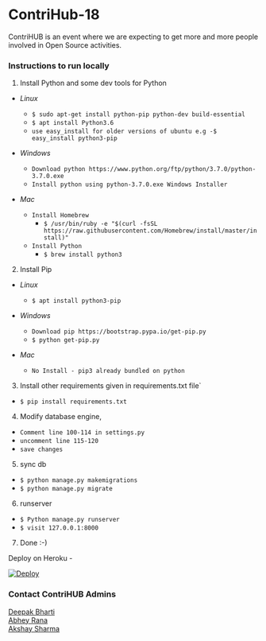 # ContriHub-18
ContriHUB is an event where we are expecting to get more and more people involved in Open Source activities.


### Instructions to run locally

1. Install Python and some dev tools for Python 
  
  - *Linux*
    - `$ sudo apt-get install python-pip python-dev build-essential`
    - `$ apt install Python3.6`
    - `use easy_install for older versions of ubuntu e.g -$ easy_install python3-pip`
  
  - *Windows* 
    - `Download python https://www.python.org/ftp/python/3.7.0/python-3.7.0.exe`
    - `Install python using python-3.7.0.exe Windows Installer`

  - *Mac*
    - `Install Homebrew`
      - ```$ /usr/bin/ruby -e "$(curl -fsSL https://raw.githubusercontent.com/Homebrew/install/master/install)" ```
    - `Install Python`
      - ```$ brew install python3```

2. Install Pip
  - *Linux*
     - `$ apt install python3-pip`
  
  - *Windows* 
    - `Download pip https://bootstrap.pypa.io/get-pip.py`
    - `$ python get-pip.py`

  - *Mac*
    - `No Install - pip3 already bundled on python`
 

3. Install other requirements given in requirements.txt file`
  - `$ pip install requirements.txt`

4. Modify database engine,
  - `Comment line 100-114 in settings.py` 
  - `uncomment line 115-120`
  - `save changes`

5. sync db
  - `$ python manage.py makemigrations`
  - `$ python manage.py migrate`

6. runserver
  - `$ Python manage.py runserver`
  - `$ visit 127.0.0.1:8000`

7. Done :-)


Deploy on Heroku - 

[![Deploy](https://www.herokucdn.com/deploy/button.png)](https://heroku.com/deploy)

<h3>Contact ContriHUB Admins </h3>

<a href="mailto:deepakbharti@mnnit.ac.in">Deepak Bharti</a><br>
<a href="mailto:abhey.mmnit@gmail.com">Abhey Rana</a><br>
<a href="mailto:akshay31057@gmail.com">Akshay Sharma</a>
